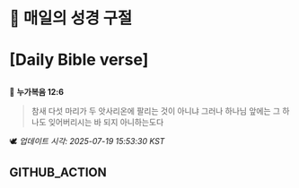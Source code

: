 # 🙏 매일의 성경 구절
# [Daily Bible verse]
##
<!-- START_BIBLE_VERSE -->
📖 **누가복음 12:6**
> 참새 다섯 마리가 두 앗사리온에 팔리는 것이 아니냐 그러나 하나님 앞에는 그 하나도 잊어버리시는 바 되지 아니하는도다

🕊️ _업데이트 시각: 2025-07-19 15:53:30 KST_
  <!-- END_BIBLE_VERSE -->
## GITHUB_ACTION
